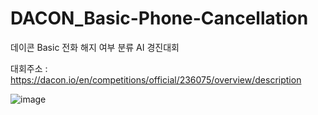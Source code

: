 # DACON_Basic-Phone-Cancellation
데이콘 Basic 전화 해지 여부 분류 AI 경진대회

대회주소 : https://dacon.io/en/competitions/official/236075/overview/description

![image](https://user-images.githubusercontent.com/115054808/227848999-47477d42-3226-4cba-a122-4037ccef7a98.png)
